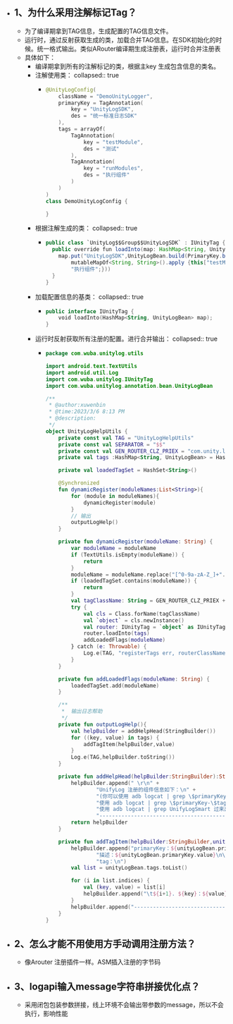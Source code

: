 - ## 1、为什么采用注解标记Tag？
	- 为了编译期拿到TAG信息，生成配置的TAG信息文件。
	- 运行时，通过反射获取生成的类，加载合并TAG信息。在SDK初始化的时候。统一格式输出。类似ARouter编译期生成注册表，运行时合并注册表
	- 具体如下：
		- 编译期拿到所有的注解标记的类，根据主key 生成包含信息的类名。
		- 注解使用类：
		  collapsed:: true
			- ```kotlin
			  @UnityLogConfig(
			      className = "DemoUnityLogger",
			      primaryKey = TagAnnotation(
			          key = "UnityLogSDK",
			          des = "统一标准日志SDK"
			      ),
			      tags = arrayOf(
			          TagAnnotation(
			              key = "testModule",
			              des = "测试"
			          ),
			          TagAnnotation(
			              key = "runModules",
			              des = "执行组件"
			          )
			      )
			  )
			  class DemoUnityLogConfig {
			  
			  }
			  ```
		- 根据注解生成的类：
		  collapsed:: true
			- ```java
			  public class `UnityLog$$Group$$UnityLogSDK` : IUnityTag {
			    public override fun loadInto(map: HashMap<String, UnityLogBean>): Unit {
			      map.put("UnityLogSDK",UnityLogBean.build(PrimaryKey.build("UnityLogSDK","统一标准日志SDK"),
			          mutableMapOf<String, String>().apply {this["testModule"] = "测试";this["runModules"] =
			          "执行组件";}))
			    }
			  }
			  ```
		- 加载配置信息的基类：
		  collapsed:: true
			- ```kotlin
			  public interface IUnityTag {
			      void loadInto(HashMap<String, UnityLogBean> map);
			  }
			  ```
		- 运行时反射获取所有注册的配置。进行合并输出：
		  collapsed:: true
			- ```kotlin
			  package com.wuba.unitylog.utils
			  
			  import android.text.TextUtils
			  import android.util.Log
			  import com.wuba.unitylog.IUnityTag
			  import com.wuba.unitylog.annotation.bean.UnityLogBean
			  
			  /**
			   * @author:xuwenbin
			   * @time:2023/3/6 8:13 PM
			   * @description:
			   */
			  object UnityLogHelpUtils {
			      private const val TAG = "UnityLogHelpUtils"
			      private const val SEPARATOR = "$$"
			      private const val GEN_ROUTER_CLZ_PRIEX = "com.unity.log.tags.UnityLog${SEPARATOR}Group${SEPARATOR}"
			      private val tags :HashMap<String, UnityLogBean> = HashMap()
			  
			      private val loadedTagSet = HashSet<String>()
			  
			      @Synchronized
			      fun dynamicRegister(moduleNames:List<String>){
			          for (module in moduleNames){
			              dynamicRegister(module)
			          }
			          // 输出
			          outputLogHelp()
			      }
			  
			      private fun dynamicRegister(moduleName: String) {
			          var moduleName = moduleName
			          if (TextUtils.isEmpty(moduleName)) {
			              return
			          }
			          moduleName = moduleName.replace("[^0-9a-zA-Z_]+".toRegex(), "")
			          if (loadedTagSet.contains(moduleName)) {
			              return
			          }
			          val tagClassName: String = GEN_ROUTER_CLZ_PRIEX + moduleName
			          try {
			              val cls = Class.forName(tagClassName)
			              val `object` = cls.newInstance()
			              val router: IUnityTag = `object` as IUnityTag
			              router.loadInto(tags)
			              addLoadedFlags(moduleName)
			          } catch (e: Throwable) {
			              Log.e(TAG, "registerTags err, routerClassName = " + tagClassName + " ,err = " + e.message)
			          }
			      }
			  
			      private fun addLoadedFlags(moduleName: String) {
			          loadedTagSet.add(moduleName)
			      }
			  
			      /**
			       *  输出日志帮助
			       */
			      private fun outputLogHelp(){
			          val helpBuilder = addHelpHead(StringBuilder())
			          for ((key, value) in tags) {
			              addTagItem(helpBuilder,value)
			          }
			          Log.e(TAG,helpBuilder.toString())
			      }
			  
			      private fun addHelpHead(helpBuilder:StringBuilder):StringBuilder{
			          helpBuilder.append(" \r\n" +
			                  "UnifyLog 注册的组件信息如下：\n" +
			                  "(你可以使用 adb logcat | grep \$primaryKey 过滤出组件的所有日志，\n" +
			                  "使用 adb logcat | grep \$primaryKey-\$tag 过来出组件子模块的日志，如 xxx,\n" +
			                  "使用 adb logcat | grep UnifyLogSmart 过来出日志库智能提示，包括 Activity切换、网络状态变化、登录状态变化等通知)\n\n"+
			                  "------------------------------------------------------------------------\n")
			          return helpBuilder
			      }
			  
			      private fun addTagItem(helpBuilder:StringBuilder,unityLogBean: UnityLogBean){
			          helpBuilder.append("primaryKey：${unityLogBean.primaryKey.key}\n\n"+
			                  "描述：${unityLogBean.primaryKey.value}\n\n"+
			                  "tag：\n")
			          val list = unityLogBean.tags.toList()
			  
			          for (i in list.indices) {
			              val (key, value) = list[i]
			              helpBuilder.append("\t${i+1}. ${key}：${value}\n")
			          }
			          helpBuilder.append("------------------------------------------------------------------------\n")
			      }
			  }
			  ```
- ## 2、怎么才能不用使用方手动调用注册方法？
	- 像Arouter 注册插件一样。ASM插入注册的字节码
- ## 3、logapi输入message字符串拼接优化点？
	- 采用闭包包装参数拼接，线上环境不会输出带参数的message，所以不会执行，影响性能